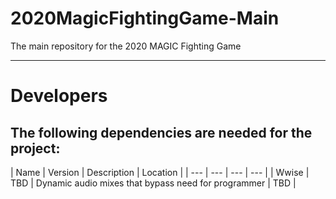# 2020MagicFightingGame-Main
The main repository for the 2020 MAGIC Fighting Game


<hr />
<h1> Developers </h1>
<h2> The following dependencies are needed for the project: </h2>
| Name | Version | Description | Location |
| --- | --- | --- | --- |
| Wwise | TBD | Dynamic audio mixes that bypass need for programmer | TBD |